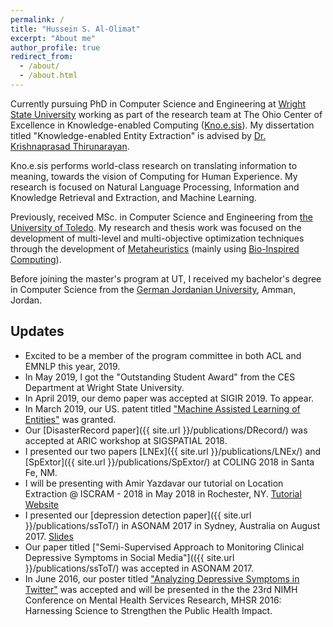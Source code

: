 ```yaml
---
permalink: /
title: "Hussein S. Al-Olimat"
excerpt: "About me"
author_profile: true
redirect_from:
  - /about/
  - /about.html
---
```


Currently pursuing PhD in Computer Science and Engineering at [Wright State University](http://www.wright.edu/) working as part of the research team at The Ohio Center of Excellence in Knowledge-enabled Computing ([Kno.e.sis](knoesis.org)). My dissertation titled "Knowledge-enabled Entity Extraction" is advised by [Dr. Krishnaprasad Thirunarayan](http://knoesis.wright.edu/tkprasad/).

Kno.e.sis performs world-class research on translating information to meaning, towards the vision of Computing for Human Experience. My research is focused on Natural Language Processing, Information and Knowledge Retrieval and Extraction, and Machine Learning.

Previously, received MSc. in Computer Science and Engineering from [the University of Toledo](http://knoesis.wright.edu/tkprasad/). My research and thesis work was focused on the development of multi-level and multi-objective optimization techniques through the development of [Metaheuristics](https://en.wikipedia.org/wiki/Metaheuristic) (mainly using [Bio-Inspired Computing](https://en.wikipedia.org/wiki/Metaheuristic)).

Before joining the master's program at UT, I received my bachelor's degree in Computer Science from the [German Jordanian University](www.gju.edu.jo), Amman, Jordan.

## Updates

* Excited to be a member of the program committee in both ACL and EMNLP this year, 2019.
* In May 2019, I got the "Outstanding Student Award" from the CES Department at Wright State University.
* In April 2019, our demo paper was accepted at SIGIR 2019. To appear.
* In March 2019, our US. patent titled ["Machine Assisted Learning of Entities"](https://patents.google.com/patent/US10242320B1/en) was granted.
* Our [DisasterRecord paper]({{ site.url }}/publications/DRecord/) was accepted at ARIC workshop at SIGSPATIAL 2018.
* I presented our two papers [LNEx]({{ site.url }}/publications/LNEx/) and [SpExtor]({{ site.url }}/publications/SpExtor/) at COLING 2018 in Santa Fe, NM.
* I will be presenting with Amir Yazdavar our tutorial on Location Extraction @ ISCRAM - 2018 in May 2018 in Rochester, NY. [Tutorial Website](https://hussein.space/geotutorial/)
* I presented our [depression detection paper]({{ site.url }}/publications/ssToT/) in ASONAM 2017 in Sydney, Australia on August 2017. [Slides](https://www.slideshare.net/knoesis/semisupervised-approach-to-monitoring-clinical-depressive-symptoms-in-social-media)
* Our paper titled ["Semi-Supervised Approach to Monitoring Clinical Depressive Symptoms in Social Media"](({{ site.url }}/publications/ssToT/) was accepted in ASONAM 2017.
* In June 2016, our poster titled ["Analyzing Depressive Symptoms in Twitter"](https://corescholar.libraries.wright.edu/cgi/viewcontent.cgi?article=2501&context=knoesis) was accepted and will be presented in the the 23rd NIMH Conference on Mental Health Services Research, MHSR 2016: Harnessing Science to Strengthen the Public Health Impact.
